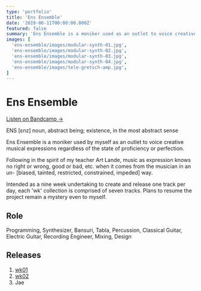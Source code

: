 ```yaml
---
type: 'portfolio'
title: 'Ens Ensemble'
date: '2019-06-11T00:00:00.000Z'
featured: false
summary: 'Ens Ensemble is a moniker used as an outlet to voice creative musical expressions regardless of the state of proficiency or perfection.'
images: [
  'ens-ensemble/images/modular-synth-01.jpg',
  'ens-ensemble/images/modular-synth-02.jpg',
  'ens-ensemble/images/modular-synth-03.jpg',
  'ens-ensemble/images/modular-synth-04.jpg',
  'ens-ensemble/images/tele-gretsch-amp.jpg',
]
---
```


# Ens Ensemble

[Listen on Bandcamp →](https://ensensemble.bandcamp.com/)

ENS [ɛnz] noun, abstract being; existence, in the most abstract sense

Ens Ensemble is a moniker used by myself as an outlet to voice creative musical expressions regardless of the state of proficiency or perfection.

Following in the spirit of my teacher Art Lande, music as expression knows no right or wrong, good or bad, etc. when it comes from the musician in an un- [biased, tainted, restricted, constrained, impeded] way.

Intended as a nine week undertaking to create and release one track per day, each 'wk' collection is comprised of seven tracks. Plans to resume the project remain a mystery even to myself.

## Role

Programming, Synthesizer, Bansuri, Tabla, Percussion, Classical Guitar, Electric Guitar, Recording Engineer, Mixing, Design

## Releases

1. [wk01](/wk01)
2. [wk02](/wk02)
3. Jae
